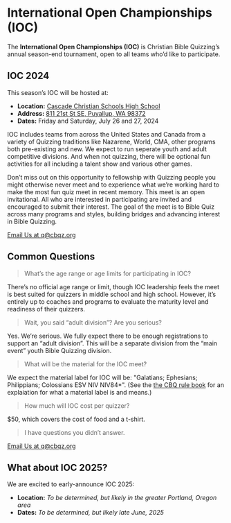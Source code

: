 # International Open Championships (IOC)

The **International Open Championships (IOC)** is Christian Bible Quizzing’s annual season-end tournament, open to all teams who’d like to participate.

## IOC 2024

This season’s IOC will be hosted at:

- **Location:** [Cascade Christian Schools High School](https://www.cascadechristian.org)
- **Address:** [811 21st St SE, Puyallup, WA 98372](https://www.google.com/maps/dir//811+21st+St+SE,+Puyallup,+WA+98372)
- **Dates:** Friday and Saturday, July 26 and 27, 2024

IOC includes teams from across the United States and Canada from a variety of Quizzing traditions like Nazarene, World, CMA, other programs both pre-existing and new. We expect to run seperate youth and adult competitive divisions. And when not quizzing, there will be optional fun activities for all including a talent show and various other games.

Don’t miss out on this opportunity to fellowship with Quizzing people you might otherwise never meet and to experience what we’re working hard to make the most fun quiz meet in recent memory. This meet is an open invitational. All who are interested in participating are invited and encouraged to submit their interest. The goal of the meet is to Bible Quiz across many programs and styles, building bridges and advancing interest in Bible Quizzing.

<a href="mailto:q@cbqz.org" class="button">Email Us at q@cbqz.org</a>

<!--
<a href="/files/ioc_registration_2024.pdf" class="button colored">IOC 2024 Registration Form (PDF)</a>
<a href="/files/ioc_registration_2024.docx" class="button colored">IOC 2024 Registration Form (DOCX)</a>
-->

## Common Questions

> What’s the age range or age limits for participating in IOC?

There’s no official age range or limit, though IOC leadership feels the meet is best suited for quizzers in middle school and high school. However, it’s entirely up to coaches and programs to evaluate the maturity level and readiness of their quizzers.

> Wait, you said “adult division”? Are you serious?

Yes. We’re serious. We fully expect there to be enough registrations to support an “adult division”. This will be a separate division from the “main event” youth Bible Quizzing division.

> What will be the material for the IOC meet?

We expect the material label for IOC will be: "Galatians; Ephesians; Philippians; Colossians ESV NIV NIV84*". (See the [the CBQ rule book](CBQ_system/rule_book.md) for an explaiation for what a material label is and means.)

> How much will IOC cost per quizzer?

$50, which covers the cost of food and a t-shirt.

<!--

> OK, what should I do right now then?

First, fill out a registration form and send it to us:

<a href="/files/ioc_registration_2024.pdf" class="button colored">IOC 2024 Registration Form (PDF)</a>

<a href="/files/ioc_registration_2024.docx" class="button colored">IOC 2024 Registration Form (DOCX)</a>

-->

> I have questions you didn’t answer.

<a href="mailto:q@cbqz.org" class="button">Email Us at q@cbqz.org</a>

## What about IOC 2025?

We are excited to early-announce IOC 2025:

- **Location:** *To be determined, but likely in the greater Portland, Oregon area*
- **Dates:** *To be determined, but likely late June, 2025*
